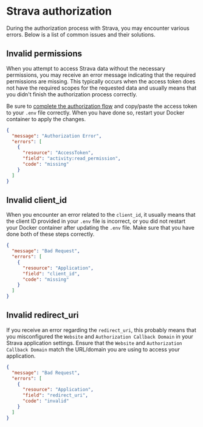 # Strava authorization

During the authorization process with Strava, you may encounter various errors. 
Below is a list of common issues and their solutions.

## Invalid permissions

When you attempt to access Strava data without the necessary permissions, 
you may receive an error message indicating that the required permissions are missing.
This typically occurs when the access token does not have the required scopes for the requested data 
and usually means that you didn't finish the authorization process correctly. 

Be sure to [complete the authorization flow](getting-started/installation.md?id=obtaining-a-strava-refresh-token) and copy/paste the access token to your `.env` file correctly. 
When you have done so, restart your Docker container to apply the changes.

```json
{
  "message": "Authorization Error",
  "errors": [
    {
      "resource": "AccessToken",
      "field": "activity:read_permission",
      "code": "missing"
    }
  ]
}
```

## Invalid client_id

When you encounter an error related to the `client_id`, 
it usually means that the client ID provided in your `.env` file is incorrect, 
or you did not restart your Docker container after updating the `.env` file. 
Make sure that you have done both of these steps correctly.

```json
{
  "message": "Bad Request",
  "errors": [
    {
      "resource": "Application",
      "field": "client_id",
      "code": "missing"
    }
  ]
}
```

## Invalid redirect_uri

If you receive an error regarding the `redirect_uri`, this probably means that you misconfigured 
the `Website` and `Authorization Callback Domain` in your Strava application settings. 
Ensure that the `Website` and `Authorization Callback Domain` match the URL/domain you are using to access your application.

```json
{
  "message": "Bad Request",
  "errors": [
    {
      "resource": "Application",
      "field": "redirect_uri",
      "code": "invalid"
    }
  ]
}
```

